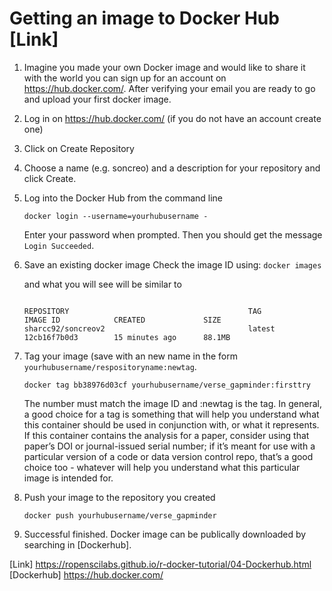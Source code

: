 # Getting an image to Docker Hub [Link]
1. Imagine you made your own Docker image and would like to share it with the world you can sign up for an account on https://hub.docker.com/. After verifying your email you are ready to go and upload your first docker image.
2. Log in on https://hub.docker.com/ (if you do not have an account create one)
3. Click on Create Repository
4. Choose a name (e.g. soncreo) and a description for your repository and click Create.
5. Log into the Docker Hub from the command line 
    ```
    docker login --username=yourhubusername -
    ```
    Enter your password when prompted. Then you should get the message `Login Succeeded`.
6. Save an existing docker image
    Check the image ID using: `docker images`

    and what you will see will be similar to
    
    ```

    REPOSITORY                                        TAG                 IMAGE ID            CREATED             SIZE
    sharcc92/soncreov2                                latest              12cb16f7b0d3        15 minutes ago      88.1MB
7. Tag your image (save with an new name in the form `yourhubusername/respositoryname:newtag`.
    ```
    docker tag bb38976d03cf yourhubusername/verse_gapminder:firsttry
    ```
    The number must match the image ID and :newtag is the tag. In general, a good choice for a tag is something that will help you understand what this container should be used in conjunction with, or what it represents. If this container contains the analysis for a paper, consider using that paper’s DOI or journal-issued serial number; if it’s meant for use with a particular version of a code or data version control repo, that’s a good choice too - whatever will help you understand what this particular image is intended for.
8. Push your image to the repository you created
    ```
    docker push yourhubusername/verse_gapminder
9. Successful finished. Docker image can be publically downloaded by searching in [Dockerhub].
    
[Link] https://ropenscilabs.github.io/r-docker-tutorial/04-Dockerhub.html
[Dockerhub] https://hub.docker.com/

